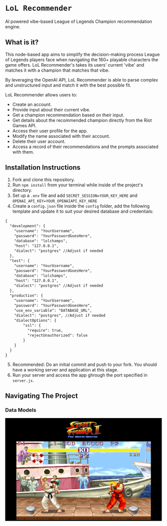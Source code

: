 # `LoL Recommender`

AI powered vibe-based League of Legends Champion recommendation engine.

## What is it?

This node-based app aims to simplify the decision-making process League of Legends players face when navigating the 160+ playable characters the game offers. LoL Recommender's takes its users' current 'vibe' and matches it with a champion that matches that vibe.

By leveraging the OpenAI API, LoL Recommender is able to parse complex and unstructured input and match it with the best possible fit.

LoL Recommender allows users to:
* Create an account.
* Provide input about their current vibe.
* Get a champion recommendation based on their input.
* Get details about the recommended champion directly from the Riot Games API.
* Access their user profile for the app.
* Modify the name associated with their account.
* Delete their user account.
* Access a record of their recommendations and the prompts associated with them.


## Installation Instructions
1. Fork and clone this repository.
2. Run `npm install` from your terminal while inside of the project's directory.
3. Set up a `.env` file and add `SECRET_SESSION=YOUR_KEY_HERE` and `OPENAI_API_KEY=YOUR_OPENAIAPI_KEY_HERE`
4. Create a `config.json` file inside the `config` folder, add the following template and update it to suit your desired database and credentials:
```
{
  "development": {
    "username": "YourUsername",
    "password": "YourPasswordGoesHere",
    "database": "lolchamps",
    "host": "127.0.0.1",
    "dialect": "postgres" //Adjust if needed
  },
  "test": {
    "username": "YourUsername",
    "password": "YourPasswordGoesHere",
    "database": "lolchamps",
    "host": "127.0.0.1",
    "dialect": "postgres" //Adjust if needed
  },
  "production": {
    "username": "YourUsername",
    "password": "YourPasswordGoesHere",
    "use_env_variable": "DATABASE_URL",
    "dialect": "postgres", //Adjust if needed
    "dialectOptions": {
        "ssl": {
          "require": true,
          "rejectUnauthorized": false
        }
    }
  }
}
```
5. Recommended: Do an initial commit and push to your fork. You should have a working server and application at this stage.
6. Run your server and access the app ghrough the port specified in `server.js`.

## Navigating The Project
### Data Models

![ERD](https://github.com/soyrvelez/multiverse-fighter/blob/main/img/docs/game-overview.png?sanitize=true)
